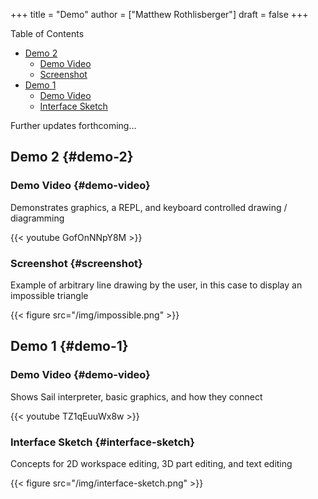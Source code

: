 +++
title = "Demo"
author = ["Matthew Rothlisberger"]
draft = false
+++

<div class="ox-hugo-toc toc">
<div></div>

<div class="heading">Table of Contents</div>

- [Demo 2](#demo-2)
    - [Demo Video](#demo-video)
    - [Screenshot](#screenshot)
- [Demo 1](#demo-1)
    - [Demo Video](#demo-video)
    - [Interface Sketch](#interface-sketch)

</div>
<!--endtoc-->

Further updates forthcoming...


## Demo 2 {#demo-2}


### Demo Video {#demo-video}

Demonstrates graphics, a REPL, and keyboard controlled drawing /
diagramming

{{< youtube GofOnNNpY8M >}}


### Screenshot {#screenshot}

Example of arbitrary line drawing by the user, in this case to
display an impossible triangle

{{< figure src="/img/impossible.png" >}}


## Demo 1 {#demo-1}


### Demo Video {#demo-video}

Shows Sail interpreter, basic graphics, and how they connect

{{< youtube TZ1qEuuWx8w >}}


### Interface Sketch {#interface-sketch}

Concepts for 2D workspace editing, 3D part editing, and text editing

{{< figure src="/img/interface-sketch.png" >}}
